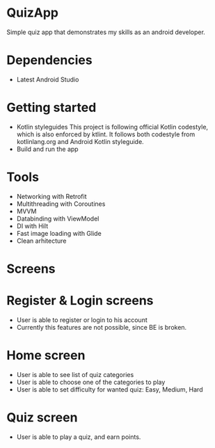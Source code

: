 # QuizApp
Simple quiz app that demonstrates my skills as an android developer.

# Dependencies
 - Latest Android Studio
 
# Getting started
- Kotlin styleguides
  This project is following official Kotlin codestyle, which is also enforced by ktlint. It follows both codestyle from kotlinlang.org and Android Kotlin styleguide.
- Build and run the app
# Tools
 - Networking with Retrofit
 - Multithreading with Coroutines
 - MVVM
 - Databinding with ViewModel
 - DI with Hilt
 - Fast image loading with Glide
 - Clean arhitecture
 
# Screens

# Register & Login screens
 - User is able to register or login to his account
 - Currently this features are not possible, since BE is broken.

# Home screen
 - User is able to see list of quiz categories
 - User is able to choose one of the categories to play
 - User is able to set difficulty for wanted quiz: Easy, Medium, Hard

# Quiz screen
 - User is able to play a quiz, and earn points.
